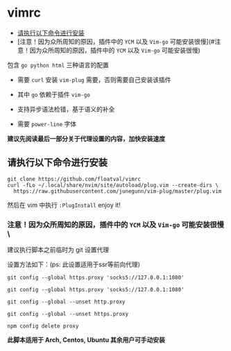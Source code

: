 # vimrc
- [请执行以下命令进行安装](#请执行以下命令进行安装)
 - [注意！因为众所周知的原因，插件中的 ```YCM``` 以及 ```Vim-go``` 可能安装很慢](#注意！因为众所周知的原因，插件中的 ```YCM``` 以及 ```Vim-go``` 可能安装很慢)

包含 ``` go python html ``` 三种语言的配置

- 需要 ```curl``` 安装 ```vim-plug``` 需要，否则需要自己安装该插件

- 其中 ```go```  依赖于插件 ```vim-go```

- 支持异步语法检错，基于语义的补全

- 需要 ```power-line``` 字体


**建议先阅读最后一部分关于代理设置的内容，加快安装速度**


## 请执行以下命令进行安装

```
git clone https://github.com/floatval/vimrc
curl -fLo ~/.local/share/nvim/site/autoload/plug.vim --create-dirs \
  https://raw.githubusercontent.com/junegunn/vim-plug/master/plug.vim
```

然后在 vim 中执行 ```:PlugInstall```
enjoy it!


### 注意！因为众所周知的原因，插件中的 ```YCM``` 以及 ```Vim-go``` 可能安装很慢 \
建议执行脚本之前临时为 git 设置代理

设置方法如下：(ps: 此设置适用于ssr等前向代理)

```
git config --global https.proxy 'socks5://127.0.0.1:1080'

git config --global https.proxy 'socks5://127.0.0.1:1080'

git config --global --unset http.proxy

git config --global --unset https.proxy

npm config delete proxy
```

**此脚本适用于 Arch, Centos, Ubuntu  其余用户可手动安装**
